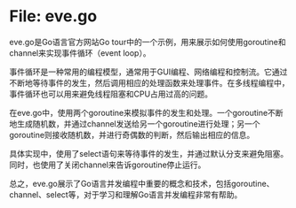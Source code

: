 # File: eve.go

eve.go是Go语言官方网站Go tour中的一个示例，用来展示如何使用goroutine和channel来实现事件循环（event loop）。

事件循环是一种常用的编程模型，通常用于GUI编程、网络编程和控制流。它通过不断地等待事件的发生，然后调用相应的处理函数来处理事件。在多线程编程中，事件循环也可以用来避免线程阻塞和CPU占用过高的问题。

在eve.go中，使用两个goroutine来模拟事件的发生和处理。一个goroutine不断地生成随机数，并通过channel发送给另一个goroutine进行处理；另一个goroutine则接收随机数，并进行奇偶数的判断，然后输出相应的信息。

具体实现中，使用了select语句来等待事件的发生，并通过默认分支来避免阻塞。同时，也使用了关闭channel来告诉goroutine停止运行。

总之，eve.go展示了Go语言并发编程中重要的概念和技术，包括goroutine、channel、select等，对于学习和理解Go语言并发编程非常有帮助。

